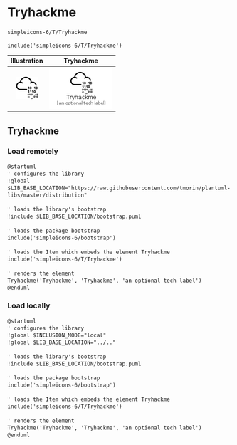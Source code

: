 # Tryhackme


```text
simpleicons-6/T/Tryhackme
```

```text
include('simpleicons-6/T/Tryhackme')
```



| Illustration | Tryhackme |
| :---: | :---: |
| ![illustration for Illustration](../../simpleicons-6/T/Tryhackme.png) | ![illustration for Tryhackme](../../simpleicons-6/T/Tryhackme.Local.png) |




## Tryhackme

### Load remotely
```plantuml
@startuml
' configures the library
!global $LIB_BASE_LOCATION="https://raw.githubusercontent.com/tmorin/plantuml-libs/master/distribution"

' loads the library's bootstrap
!include $LIB_BASE_LOCATION/bootstrap.puml

' loads the package bootstrap
include('simpleicons-6/bootstrap')

' loads the Item which embeds the element Tryhackme
include('simpleicons-6/T/Tryhackme')

' renders the element
Tryhackme('Tryhackme', 'Tryhackme', 'an optional tech label')
@enduml
```

### Load locally
```plantuml
@startuml
' configures the library
!global $INCLUSION_MODE="local"
!global $LIB_BASE_LOCATION="../.."

' loads the library's bootstrap
!include $LIB_BASE_LOCATION/bootstrap.puml

' loads the package bootstrap
include('simpleicons-6/bootstrap')

' loads the Item which embeds the element Tryhackme
include('simpleicons-6/T/Tryhackme')

' renders the element
Tryhackme('Tryhackme', 'Tryhackme', 'an optional tech label')
@enduml
```

